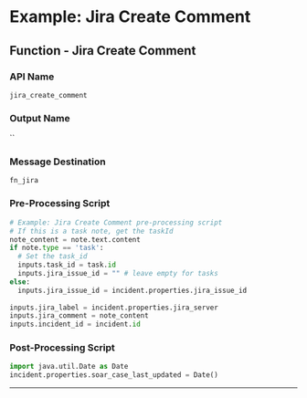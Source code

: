 <!--
    DO NOT MANUALLY EDIT THIS FILE
    THIS FILE IS AUTOMATICALLY GENERATED WITH resilient-sdk codegen
-->

# Example: Jira Create Comment

## Function - Jira Create Comment

### API Name
`jira_create_comment`

### Output Name
``

### Message Destination
`fn_jira`

### Pre-Processing Script
```python
# Example: Jira Create Comment pre-processing script
# If this is a task note, get the taskId
note_content = note.text.content
if note.type == 'task':
  # Set the task_id
  inputs.task_id = task.id
  inputs.jira_issue_id = "" # leave empty for tasks
else:
  inputs.jira_issue_id = incident.properties.jira_issue_id
  
inputs.jira_label = incident.properties.jira_server
inputs.jira_comment = note_content
inputs.incident_id = incident.id
```

### Post-Processing Script
```python
import java.util.Date as Date
incident.properties.soar_case_last_updated = Date()
```

---

